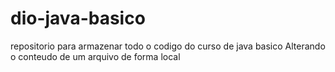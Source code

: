 # dio-java-basico
repositorio para armazenar todo o codigo do curso de java basico
Alterando o conteudo de um arquivo de forma local
